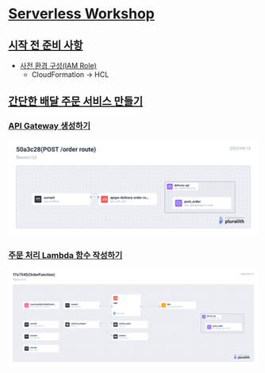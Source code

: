 # [Serverless Workshop](https://catalog.us-east-1.prod.workshops.aws/workshops/4923c0ff-6470-46e1-9884-7c6ee63e7136/ko-KR)

## [시작 전 준비 사항](https://catalog.us-east-1.prod.workshops.aws/workshops/4923c0ff-6470-46e1-9884-7c6ee63e7136/ko-KR/start)

- [사전 환경 구성(IAM Role)](https://catalog.us-east-1.prod.workshops.aws/workshops/4923c0ff-6470-46e1-9884-7c6ee63e7136/ko-KR/start/cloudformation)
  - CloudFormation -> HCL

## [간단한 배달 주문 서비스 만들기](a://catalog.us-east-1.prod.workshops.aws/workshops/4923c0ff-6470-46e1-9884-7c6ee63e7136/ko-KR/simple-api-service)

### [API Gateway 생성하기](https://catalog.us-east-1.prod.workshops.aws/workshops/4923c0ff-6470-46e1-9884-7c6ee63e7136/ko-KR/simple-api-service/create-apigw)

![api-gateway-post-order-50a3c28](img/50a3c28.png)

### [주문 처리 Lambda 함수 작성하기](https://catalog.us-east-1.prod.workshops.aws/workshops/4923c0ff-6470-46e1-9884-7c6ee63e7136/ko-KR/simple-api-service/create-lambda)

![lambda-function-order-function-f7a7545](img/f7a7545.png)
